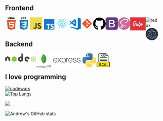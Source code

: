 ## Frontend
<img align="left" alt="HTML5" width="40px" src="https://github.com/AndrewMosh/AndrewMosh/blob/main/icons/html5.png"/>
<img align="left" alt="СSS3" width="40px" src="https://github.com/AndrewMosh/AndrewMosh/blob/main/icons/css3.png"/>
<img align="left" alt="JS" width="40px" src="https://github.com/AndrewMosh/AndrewMosh/blob/main/icons/javascript.png"/>
<img align="left" alt="TS" width="45px" src="https://github.com/AndrewMosh/AndrewMosh/blob/main/icons/ts.svg"/>
<img align="left" alt="React" title='React' width="40px" src="https://github.com/AndrewMosh/AndrewMosh/blob/main/icons/react.png"/>
<img align="left" alt="VS"  title='VS code' width="40px" src="https://github.com/AndrewMosh/AndrewMosh/blob/main/icons/vs-code.png"/>
<img align="left" alt="Git" title='Git' width="40px" src="https://github.com/AndrewMosh/AndrewMosh/blob/main/icons/git.png"/>
<img align="left" alt="GitHub" title='GitHub' width="40px" src="https://github.com/AndrewMosh/AndrewMosh/blob/main/icons/github.png"/>
<img align="left" alt="Bootstrap" title='Bootstrap' width="40px" src="https://github.com/AndrewMosh/AndrewMosh/blob/main/icons/bootstrap.png"/>
<img align="left" alt="Sass" title='Sass' width="40px" src="https://github.com/AndrewMosh/AndrewMosh/blob/main/icons/free-icon-sass-5968358.png"/>
<img align="left" alt="gulp" title='Gulp' width="50px" src="https://github.com/AndrewMosh/AndrewMosh/blob/main/icons/gulp.png"/>
<img align="left" alt="redux" title='Redux' width="40px" src="https://github.com/AndrewMosh/AndrewMosh/blob/main/icons/redux-icon.svg"/>
<img align="left" alt="electron" title='Electron' width="40px" src="https://github.com/AndrewMosh/AndrewMosh/blob/main/icons/electron.svg"/>

</br>
</br>

## Backend
<img align="left" alt="NodeJs" title='NodeJs' width="100px" src="https://github.com/AndrewMosh/AndrewMosh/blob/main/icons/nodejs.svg"/>
<img align="left" alt="Mongodb" title='Mongodb' width="50px" src="https://github.com/AndrewMosh/AndrewMosh/blob/main/icons/mongodb.svg"/>
<img align="left" alt="express" width="100px" src="https://github.com/AndrewMosh/AndrewMosh/blob/main/icons/expressjs-ar21.svg"/>
<img align="left" alt="Python" title='Python' width="45px" src="https://github.com/AndrewMosh/AndrewMosh/blob/main/icons/python.png"/>
<img align="left" alt="SQL" title='SQL' width="45px" src="https://github.com/AndrewMosh/AndrewMosh/blob/main/icons/free-icon-sql-file-8422279.png"/>
</br>
</br>


## I love programming

[![codewars](https://www.codewars.com/users/AndrewMosh/badges/large)](https://www.codewars.com/users/AndrewMosh)
</br>
[![Top Langs](https://github-readme-stats.vercel.app/api/top-langs/?username=AndrewMosh)](https://github.com/anuraghazra/github-readme-stats)

<div >
      <img src="https://github-profile-trophy.vercel.app/?username=AndrewMosh&theme=discord&no-frame=false&no-bg=false&margin-w=4&column=8">
    </a>
</div>
 
 
 
![Andrew's GitHub stats](https://github-readme-stats.vercel.app/api?username=AndrewMosh&show_icons=true&theme=transparent)



<!-- [![GitHub Streak](https://github-readme-streak-stats.herokuapp.com/?user=AndrewMosh)](https://github.com/AndrewMosh) -->
